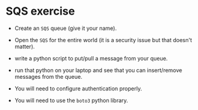 # SQS exercise

* Create an `SQS` queue (give it your name).

* Open the `SQS` for the entire world (it is a security issue but that doesn't matter).

* write a python script to put/pull a message from your queue.

* run that python on your laptop and see that you can insert/remove messages from the queue.

* You will need to configure authentication properly.

* You will need to use the `boto3` python library.

